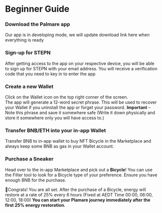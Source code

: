 # Beginner Guide

### **Download the Palmare app**&#x20;

Our app is in developing mode, we will update download link here when everything is ready

### **Sign-up for STEPN**&#x20;

After getting access to the app on your respective device, you will be able to sign up for STEPN with your email address. You will receive a verification code that you need to key in to enter the app

### **Create a new Wallet**

Click on the Wallet icon on the top right corner of the screen.\
The app will generate a 12-word secret phrase. This will be used to recover your Wallet if you uninstall the app or forget your password. **Important** – Note this phrase and save it somewhere safe (Write it down physically and store it somewhere only you will have access to.)

### **Transfer BNB/ETH into your in-app Wallet**

Transfer BNB to in-app wallet to buy NFT Bicycle in the Marketplace and always keep some BNB as gas in your Wallet account.

### **Purchase a Sneaker**

Head over to the in-app Marketplace and pick out a **Bicycle**! You can use the Filter tool to look for a Bicycle type of your preference. Ensure you have enough BNB for the purchase.

:tada:Congrats! You are all set. After the purchase of a Bicycle, energy will restore at a rate of 25% every 6 hours (Fixed at AEDT Time 00:00, 06:00, 12:00, 18:00) **You can start your Plamare journey immediately after the first 25% energy restoration.**
